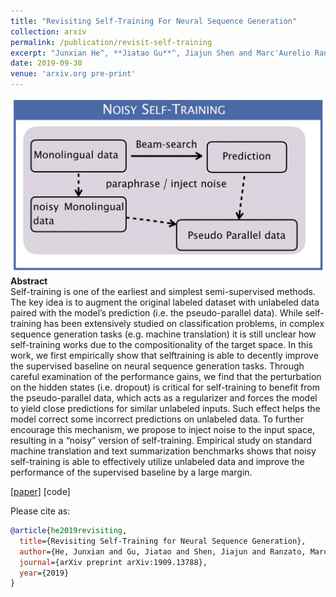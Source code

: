 ```yaml
---
title: "Revisiting Self-Training For Neural Sequence Generation"
collection: arxiv
permalink: /publication/revisit-self-training
excerpt: "Junxian He^, **Jiatao Gu**^, Jiajun Shen and Marc'Aurelio Ranzato"
date: 2019-09-30
venue: 'arxiv.org pre-print'
---
```


![png](/images/self_training.jpg)<br>
**Abstract** <br>
Self-training is one of the earliest and simplest semi-supervised methods. The key
idea is to augment the original labeled dataset with unlabeled data paired with the
model’s prediction (i.e. the pseudo-parallel data). While self-training has been extensively studied on classification problems, in complex sequence generation tasks
(e.g. machine translation) it is still unclear how self-training works due to the compositionality of the target space. In this work, we first empirically show that selftraining is able to decently improve the supervised baseline on neural sequence
generation tasks. Through careful examination of the performance gains, we find
that the perturbation on the hidden states (i.e. dropout) is critical for self-training
to benefit from the pseudo-parallel data, which acts as a regularizer and forces the
model to yield close predictions for similar unlabeled inputs. Such effect helps
the model correct some incorrect predictions on unlabeled data. To further encourage this mechanism, we propose to inject noise to the input space, resulting
in a “noisy” version of self-training. Empirical study on standard machine translation and text summarization benchmarks shows that noisy self-training is able to
effectively utilize unlabeled data and improve the performance of the supervised
baseline by a large margin.

[[paper]](https://arxiv.org/pdf/1909.13788.pdf) [code]

Please cite as:
```bibtex
@article{he2019revisiting,
  title={Revisiting Self-Training for Neural Sequence Generation},
  author={He, Junxian and Gu, Jiatao and Shen, Jiajun and Ranzato, Marc'Aurelio},
  journal={arXiv preprint arXiv:1909.13788},
  year={2019}
}
```